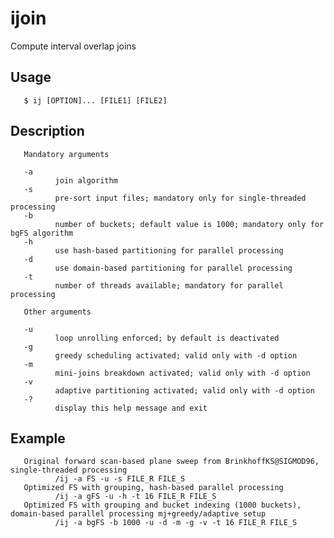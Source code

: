 # ijoin
Compute interval overlap joins

## Usage
       $ ij [OPTION]... [FILE1] [FILE2]

## Description
       Mandatory arguments

       -a
              join algorithm
       -s
              pre-sort input files; mandatory only for single-threaded processing
       -b
              number of buckets; default value is 1000; mandatory only for bgFS algorithm
       -h
              use hash-based partitioning for parallel processing
       -d
              use domain-based partitioning for parallel processing
       -t
              number of threads available; mandatory for parallel processing

       Other arguments

       -u
              loop unrolling enforced; by default is deactivated
       -g
              greedy scheduling activated; valid only with -d option
       -m
              mini-joins breakdown activated; valid only with -d option
       -v
              adaptive partitioning activated; valid only with -d option
       -?
              display this help message and exit

## Example
       Original forward scan-based plane sweep from BrinkhoffKS@SIGMOD96, single-threaded processing
              /ij -a FS -u -s FILE_R FILE_S
       Optimized FS with grouping, hash-based parallel processing
              /ij -a gFS -u -h -t 16 FILE_R FILE_S
       Optimized FS with grouping and bucket indexing (1000 buckets), domain-based parallel processing mj+greedy/adaptive setup
              /ij -a bgFS -b 1000 -u -d -m -g -v -t 16 FILE_R FILE_S
